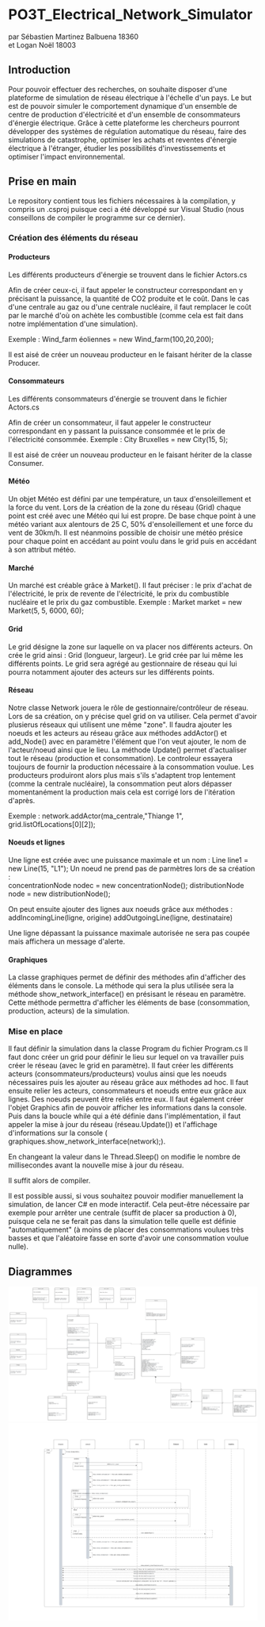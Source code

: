 # PO3T_Electrical_Network_Simulator
par Sébastien Martinez Balbuena 18360  
  et   Logan Noël 18003 

## Introduction 
Pour pouvoir effectuer des recherches, on souhaite disposer d'une plateforme de simulation de réseau électrique à l'échelle d'un pays. Le but est de pouvoir simuler le comportement dynamique d'un ensemble de centre de production d'électricité et d'un ensemble de consommateurs d'énergie électrique. Grâce à cette plateforme les chercheurs pourront développer des systèmes de régulation automatique du réseau, faire des simulations de catastrophe, optimiser les achats et reventes d'énergie électrique à l'étranger, étudier les possibilités d'investissements et optimiser l'impact environnemental.

## Prise en main 

Le repository contient tous les fichiers nécessaires à la compilation, y compris un .csproj puisque ceci a été développé sur Visual Studio (nous conseillons de compiler le programme sur ce dernier). 

### Création des éléments du réseau 
#### Producteurs

Les différents producteurs d'énergie se trouvent dans le fichier Actors.cs  

Afin de créer ceux-ci, il faut appeler le constructeur correspondant en y précisant la puissance, la quantité de CO2 produite et le coût. Dans le cas d'une centrale au gaz ou d'une centrale nucléaire, il faut remplacer le coût par le marché d'où on achète les combustible (comme cela est fait dans notre implémentation d'une simulation). 

Exemple :
Wind_farm éoliennes = new Wind_farm(100,20,200);

Il est aisé de créer un nouveau producteur en le faisant hériter de la classe Producer.

#### Consommateurs 

Les différents consommateurs d'énergie se trouvent dans le fichier Actors.cs 

Afin de créer un consommateur, il faut appeler le constructeur correspondant en y passant la puissance consommée et le prix de l'électricité consommée.
Exemple : 
City Bruxelles = new City(15, 5);

Il est aisé de créer un nouveau producteur en le faisant hériter de la classe Consumer.

#### Météo 
Un objet Météo est défini par une température, un taux d'ensoleillement et la force du vent. Lors de la création de la zone du réseau (Grid) chaque point est créé avec une Météo qui lui est propre. De base chque point à une météo variant aux alentours de 25 C, 50% d'ensoleillement et une force du vent de 30km/h. Il est néanmoins possible de choisir une météo présice pour chaque point en accédant au point voulu dans le grid puis en accédant à son attribut météo. 

#### Marché 
Un marché est créable grâce à Market(). Il faut préciser : le prix d'achat de l'électricité, le prix de revente de l'électricité, le prix du combustible nucléaire et le prix du gaz combustible. 
Exemple : Market market = new Market(5, 5, 6000, 60);

#### Grid
Le grid désigne la zone sur laquelle on va placer nos différents acteurs. On crée le grid ainsi : Grid (longueur, largeur). Le grid crée par lui même les différents points. Le grid sera agrégé au gestionnaire de réseau qui lui pourra notamment ajouter des acteurs sur les différents points.

#### Réseau
Notre classe Network jouera le rôle de gestionnaire/contrôleur de réseau. Lors de sa création, on y précise quel grid on va utiliser. Cela permet d'avoir plusierus réseaux qui utilisent une même "zone". Il faudra ajouter les noeuds et les acteurs au réseau grâce aux méthodes addActor() et add_Node() avec en paramètre l'élément que l'on veut ajouter, le nom de l'acteur/noeud ainsi que le lieu.
La méthode Update() permet d'actualiser tout le réseau (production et consommation). Le controleur essayera toujours de fournir la production nécessaire à la consommation voulue. Les producteurs produiront alors plus mais s'ils s'adaptent trop lentement (comme la centrale nucléaire), la consommation peut alors dépasser momentanément la production mais cela est corrigé lors de l'itération d'après. 

Exemple : 
network.addActor(ma_centrale,"Thiange 1", grid.listOfLocations[0][2]);

#### Noeuds et lignes 
Une ligne est créée avec une puissance maximale et un nom :  Line line1 = new Line(15, "L1");
Un noeud ne prend pas de parmètres lors de sa création :  
concentrationNode nodec = new concentrationNode();
distributionNode node = new distributionNode();

On peut ensuite ajouter des lignes aux noeuds grâce aux méthodes : 
addIncomingLine(ligne, origine)
addOutgoingLine(ligne, destinataire)

Une ligne dépassant la puissance maximale autorisée ne sera pas coupée mais affichera un message d'alerte. 

#### Graphiques 
La classe graphiques permet de définir des méthodes afin d'afficher des éléments dans le console. La méthode qui sera la plus utilisée sera la méthode show_network_interface() en présisant le réseau en paramètre. Cette méthode permettra d'afficher les éléments de base (consommation, production, acteurs) de la simulation. 
### Mise en place 
Il faut définir la simulation dans la classe Program du fichier Program.cs
Il faut donc créer un grid pour définir le lieu sur lequel on va travailler puis créer le réseau (avec le grid en paramètre). Il faut créer les différents acteurs (consommateurs/producteurs) voulus ainsi que les noeuds nécessaires puis les ajouter au réseau grâce aux méthodes ad hoc. Il faut ensuite relier les acteurs, consommateurs et noeuds entre eux grâce aux lignes. Des noeuds peuvent être reliés entre eux. 
Il faut également créer l'objet Graphics afin de pouvoir afficher les informations dans la console. Puis dans la boucle while qui a été définie dans l'implémentation, il faut appeler la mise à jour du réseau (réseau.Update()) et l'affichage d'informations sur la console (           graphiques.show_network_interface(network);).

En changeant la valeur dans le Thread.Sleep() on modifie le nombre de millisecondes avant la nouvelle mise à jour du réseau. 

Il suffit alors de compiler. 

Il est possible aussi, si vous souhaitez pouvoir modifier manuellement la simulation, de lancer C# en mode interactif. Cela peut-être nécessaire par exemple pour arrêter une centrale (suffit de placer sa production à 0), puisque cela ne se ferait pas dans la simulation telle quelle est définie "automatiquement" (à moins de placer des consommations voulues très basses et que l'aléatoire fasse en sorte d'avoir une consommation voulue nulle). 

## Diagrammes 

![Diagramme de classes](https://github.com/Seb1903/PO3T_Electrical_Network_Simulator/blob/main/Classes_diagram.png)   
![Diagramme de séquence](https://github.com/Seb1903/PO3T_Electrical_Network_Simulator/blob/main/Sequence_diagram.png)  
